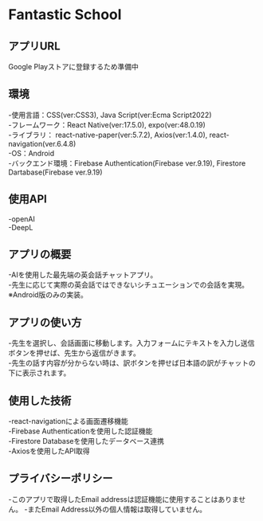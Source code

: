 # Fantastic School 

## アプリURL
Google Playストアに登録するため準備中

## 環境
-使用言語：CSS(ver:CSS3), Java Script(ver:Ecma Script2022)<br>
-フレームワーク：React Native(ver:17.5.0), expo(ver:48.0.19)<br>
-ライブラリ： react-native-paper(ver:5.7.2), Axios(ver:1.4.0), react-navigation(ver.6.4.8)<br>
-OS：Android<br>
-バックエンド環境：Firebase Authentication(Firebase ver.9.19), Firestore Dartabase(Firebase ver.9.19)<br>

## 使用API
-openAI<br>
-DeepL<br>

## アプリの概要
-AIを使用した最先端の英会話チャットアプリ。<br>
-先生に応じて実際の英会話ではできないシチュエーションでの会話を実現。<br>
※Android版のみの実装。<br>

## アプリの使い方
-先生を選択し、会話画面に移動します。入力フォームにテキストを入力し送信ボタンを押せば、先生から返信がきます。<br>
-先生の話す内容が分からない時は、訳ボタンを押せば日本語の訳がチャットの下に表示されます。<br>

## 使用した技術
-react-navigationによる画面遷移機能<br>
-Firebase Authenticationを使用した認証機能<br>
-Firestore Databaseを使用したデータベース連携<br>
-Axiosを使用したAPI取得<br>

## プライバシーポリシー
-このアプリで取得したEmail addressは認証機能に使用することはありません。
-またEmail Address以外の個人情報は取得していません。


